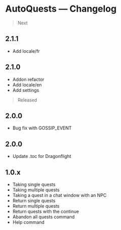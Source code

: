 # AutoQuests — Changelog

> Next
## 2.1.1
- Add locale/fr

## 2.1.0
- Addon refactor
- Add locale/en
- Add settings

> Released
## 2.0.0
- Bug fix with GOSSIP_EVENT

## 2.0.0
- Update .toc for Dragonflight

## 1.0.x
- Taking single quests
- Taking multiple quests
- Taking a quest in a chat window with an NPC
- Return single quests
- Return multiple quests
- Return quests with the continue
- Abandon all quests command
- Help command